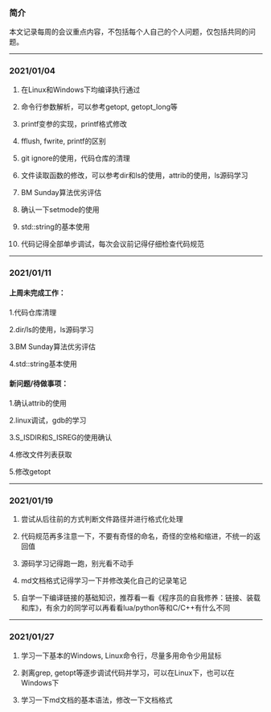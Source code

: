 ### 简介
本文记录每周的会议重点内容，不包括每个人自己的个人问题，仅包括共同的问题。

---

### 2021/01/04

1. 在Linux和Windows下均编译执行通过

2. 命令行参数解析，可以参考getopt, getopt_long等

3. printf变参的实现，printf格式修改

4. fflush, fwrite, printf的区别

5. git ignore的使用，代码仓库的清理

6. 文件读取函数的修改，可以参考dir和ls的使用，attrib的使用，ls源码学习

7. BM Sunday算法优劣评估

8. 确认一下setmode的使用

9. std::string的基本使用

10. 代码记得全部单步调试，每次会议前记得仔细检查代码规范

---

### 2021/01/11

#### 上周未完成工作：

1.代码仓库清理

2.dir/ls的使用，ls源码学习

3.BM Sunday算法优劣评估

4.std::string基本使用

#### 新问题/待做事项：

1.确认attrib的使用

2.linux调试，gdb的学习

3.S_ISDIR和S_ISREG的使用确认

4.修改文件列表获取

5.修改getopt


---

### 2021/01/19

1. 尝试从后往前的方式判断文件路径并进行格式化处理

2. 代码规范再多注意一下，不要有奇怪的命名，奇怪的空格和缩进，不统一的返回值

3. 源码学习记得跑一跑，别光看不动手

4. md文档格式记得学习一下并修改美化自己的记录笔记

5. 自学一下编译链接的基础知识，推荐看一看《程序员的自我修养：链接、装载和库》，有余力的同学可以再看看lua/python等和C/C++有什么不同

---

### 2021/01/27

1. 学习一下基本的Windows, Linux命令行，尽量多用命令少用鼠标

2. 剥离grep, getopt等逐步调试代码并学习，可以在Linux下，也可以在Windows下

3. 学习一下md文档的基本语法，修改一下文档格式
